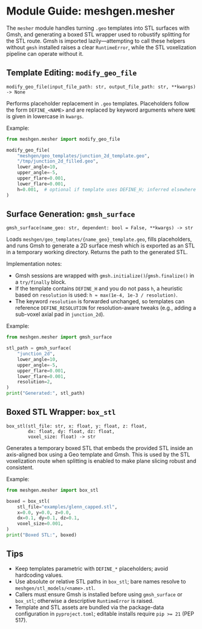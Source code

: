 # Module Guide: meshgen.mesher

The `mesher` module handles turning `.geo` templates into STL surfaces with Gmsh, and generating a boxed STL wrapper used to robustify splitting for the STL route. Gmsh is imported lazily—attempting to call these helpers without `gmsh` installed raises a clear `RuntimeError`, while the STL voxelization pipeline can operate without it.

## Template Editing: `modify_geo_file`

```
modify_geo_file(input_file_path: str, output_file_path: str, **kwargs) -> None
```

Performs placeholder replacement in `.geo` templates. Placeholders follow the form `DEFINE_<NAME>` and are replaced by keyword arguments where `NAME` is given in lowercase in `kwargs`.

Example:

```python
from meshgen.mesher import modify_geo_file

modify_geo_file(
    "meshgen/geo_templates/junction_2d_template.geo",
    "/tmp/junction_2d_filled.geo",
    lower_angle=10,
    upper_angle=-5,
    upper_flare=0.001,
    lower_flare=0.001,
    h=0.001,  # optional if template uses DEFINE_H; inferred elsewhere
)
```

## Surface Generation: `gmsh_surface`

```
gmsh_surface(name_geo: str, dependent: bool = False, **kwargs) -> str
```

Loads `meshgen/geo_templates/{name_geo}_template.geo`, fills placeholders, and runs Gmsh to generate a 2D surface mesh which is exported as an STL in a temporary working directory. Returns the path to the generated STL.

Implementation notes:
- Gmsh sessions are wrapped with `gmsh.initialize()`/`gmsh.finalize()` in a `try/finally` block.
- If the template contains `DEFINE_H` and you do not pass `h`, a heuristic based on `resolution` is used: `h ≈ max(1e-4, 1e-3 / resolution)`.
- The keyword `resolution` is forwarded unchanged, so templates can reference `DEFINE_RESOLUTION` for resolution-aware tweaks (e.g., adding a sub-voxel axial pad in `junction_2d`).

Example:

```python
from meshgen.mesher import gmsh_surface

stl_path = gmsh_surface(
    "junction_2d",
    lower_angle=10,
    upper_angle=-5,
    upper_flare=0.001,
    lower_flare=0.001,
    resolution=2,
)
print("Generated:", stl_path)
```

## Boxed STL Wrapper: `box_stl`

```
box_stl(stl_file: str, x: float, y: float, z: float,
        dx: float, dy: float, dz: float,
        voxel_size: float) -> str
```

Generates a temporary boxed STL that embeds the provided STL inside an axis-aligned box using a Geo template and Gmsh. This is used by the STL voxelization route when splitting is enabled to make plane slicing robust and consistent.

Example:

```python
from meshgen.mesher import box_stl

boxed = box_stl(
    stl_file="examples/glenn_capped.stl",
    x=0.0, y=0.0, z=0.0,
    dx=0.1, dy=0.1, dz=0.1,
    voxel_size=0.001,
)
print("Boxed STL:", boxed)
```

## Tips

- Keep templates parametric with `DEFINE_*` placeholders; avoid hardcoding values.
- Use absolute or relative STL paths in `box_stl`; bare names resolve to `meshgen/stl_models/<name>.stl`.
- Callers must ensure Gmsh is installed before using `gmsh_surface` or `box_stl`; otherwise a descriptive `RuntimeError` is raised.
- Template and STL assets are bundled via the package-data configuration in `pyproject.toml`; editable installs require `pip >= 21` (PEP 517).
